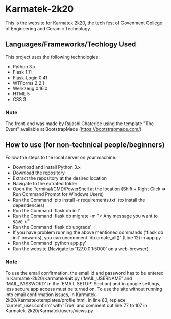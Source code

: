 # Karmatek-2k20
This is the website for Karmatek 2k20, the tech fest of Govenment College of Engineering and Ceramic Technology.

## Languages/Frameworks/Techlogy Used
This project uses the following technologies:
* Python 3.x
* Flask 1.11
* Flask-Login 0.41
* WTForms 2.2.1
* Werkzeug 0.16.0
* HTML 5
* CSS 3

### Note
The front-end was made by Rajashi Chaterjee using the template "The Event" available at BootstrapMade (https://bootstrapmade.com/)

## How to use (for non-technical people/beginners)
Follow the steps to the local server on your machine:
* Download and install Python 3.x
* Download the repository
* Extract the repository at the desired location
* Navigate to the extrated folder
* Open the Terminal/CMD/PowerShell at the location (Shift + Right Click => Run Command Prompt for Windows Users)
* Run the Command 'pip install -r requirements.txt' (to install the dependencies)
* Run the Command 'flask db init'
* Run the Command 'flask db migrate -m "< Any message you want to save >"'
* Run the Command 'flask db upgrade'
* If you have problem running the above mentioned commands ('flask db init' onwards), you can uncomment 'db.create_all()' (Line 12) in app.py
* Run the Command 'python app.py'
* Run the website (Navigate to '127.0.0.1:5000' on a web-browser)

### Note
To use the email confirmation, the email id and password has to be entered in Karmatek-2k20/Karmatek/__init__.py ('MAIL_USERNAME' and 'MAIL_PASSWORD' in the 'EMAIL SETUP' Section) and in google settings, less secure app access must be turned on.
To use the site without running into email confirmation issues, in Karmatek-2k20/Karmatek/templates/profile.html, in line 83, replace 'current_user.confirm' with 'True' and comment out line 77 to 107 in Karmatek-2k20/Karmatek/users/views.py